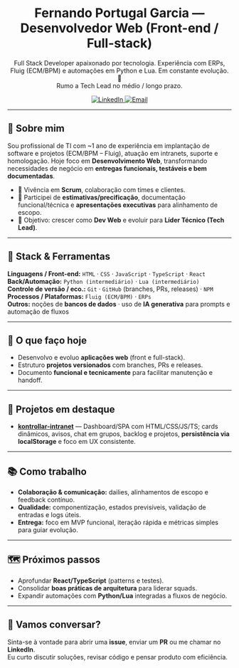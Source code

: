 <h1 align="center">Fernando Portugal Garcia — Desenvolvedor Web (Front-end / Full-stack)</h1>
<p align="center">
  Full Stack Developer apaixonado por tecnologia. Experiência com ERPs, Fluig (ECM/BPM) e automações em Python e Lua. Em constante evolução. 🚀<br/>
  Rumo a Tech Lead no médio / longo prazo.
</p>

<p align="center">
  <a href="https://www.linkedin.com/in/fernando-portugal-garcia">
    <img alt="LinkedIn" src="https://img.shields.io/badge/LinkedIn-Fernando%20Portugal%20Garcia-0A66C2?logo=linkedin&logoColor=white">
  </a>
  <a href="mailto:fernando.garcia2505@hotmail.com">
    <img alt="Email" src="https://img.shields.io/badge/Email-fernando.garcia2505%40hotmail.com-333?logo=gmail&logoColor=white">
  </a>
</p>

---

## 👋 Sobre mim
Sou profissional de TI com ~1 ano de experiência em implantação de software e projetos (ECM/BPM – Fluig), atuação em intranets, suporte e homologação. Hoje foco em **Desenvolvimento Web**, transformando necessidades de negócio em **entregas funcionais, testáveis e bem documentadas**.

- 👥 Vivência em **Scrum**, colaboração com times e clientes.
- 🧩 Participei de **estimativas/precificação**, documentação funcional/técnica e **apresentações executivas** para alinhamento de escopo.
- 🎯 Objetivo: crescer como **Dev Web** e evoluir para **Líder Técnico (Tech Lead)**.

---

## 🧰 Stack & Ferramentas
**Linguagens / Front-end:** `HTML` · `CSS` · `JavaScript` · `TypeScript` · `React`  
**Back/Automação:** `Python (intermediário)` · `Lua (intermediário)`  
**Controle de versão / eco.:** `Git` · `GitHub` (branches, PRs, releases) · `NPM`  
**Processos / Plataformas:** `Fluig (ECM/BPM)` · `ERPs`  
**Outros:** noções de **bancos de dados** · uso de **IA generativa** para prompts e automação de fluxos

---

## 🔭 O que faço hoje
- Desenvolvo e evoluo **aplicações web** (front e full-stack).
- Estruturo **projetos versionados** com branches, PRs e releases.
- Documento **funcional e tecnicamente** para facilitar manutenção e handoff.

---

## 🚧 Projetos em destaque
- **[kontrollar-intranet](https://github.com/ferpgshy/kontrollar-intranet)** — Dashboard/SPA com HTML/CSS/JS/TS; cards dinâmicos, avisos, chat em grupos, backlog e projetos, **persistência via localStorage** e foco em UX consistente.

---

## 📚 Como trabalho
- **Colaboração & comunicação:** dailies, alinhamentos de escopo e feedback contínuo.
- **Qualidade:** componentização, estados previsíveis, validação de entradas e logs úteis.
- **Entrega:** foco em MVP funcional, iteração rápida e métricas simples para guiar evolução.

---

## 🗺️ Próximos passos
- Aprofundar **React/TypeScript** (patterns e testes).
- Consolidar **boas práticas de arquitetura** para liderar squads.
- Expandir automações com **Python/Lua** integradas a fluxos de negócio.

---

## 🤝 Vamos conversar?
Sinta-se à vontade para abrir uma **issue**, enviar um **PR** ou me chamar no **LinkedIn**.  
Eu curto discutir soluções, revisar código e pensar produto com eficiência.
